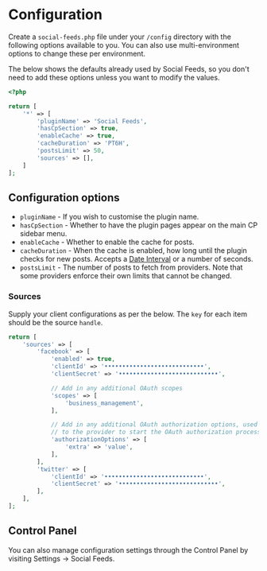 # Configuration
Create a `social-feeds.php` file under your `/config` directory with the following options available to you. You can also use multi-environment options to change these per environment.

The below shows the defaults already used by Social Feeds, so you don't need to add these options unless you want to modify the values.

```php
<?php

return [
    '*' => [
        'pluginName' => 'Social Feeds',
        'hasCpSection' => true,
        'enableCache' => true,
        'cacheDuration' => 'PT6H',
        'postsLimit' => 50,
        'sources' => [],
    ]
];
```

## Configuration options
- `pluginName` - If you wish to customise the plugin name.
- `hasCpSection` - Whether to have the plugin pages appear on the main CP sidebar menu.
- `enableCache` - Whether to enable the cache for posts.
- `cacheDuration` - When the cache is enabled, how long until the plugin checks for new posts. Accepts a [Date Interval](https://www.php.net/manual/en/dateinterval.construct.php) or a number of seconds.
- `postsLimit` - The number of posts to fetch from providers. Note that some providers enforce their own limits that cannot be changed.

### Sources
Supply your client configurations as per the below. The `key` for each item should be the source `handle`.

```php
return [
    'sources' => [
        'facebook' => [
            'enabled' => true,
            'clientId' => '••••••••••••••••••••••••••••',
            'clientSecret' => '••••••••••••••••••••••••••••',

            // Add in any additional OAuth scopes
            'scopes' => [
                'business_management',
            ],

            // Add in any additional OAuth authorization options, used when redirecting
            // to the provider to start the OAuth authorization process
            'authorizationOptions' => [
                'extra' => 'value',
            ],
        ],
        'twitter' => [
            'clientId' => '••••••••••••••••••••••••••••',
            'clientSecret' => '••••••••••••••••••••••••••••',
        ],
    ],
];
```

## Control Panel
You can also manage configuration settings through the Control Panel by visiting Settings → Social Feeds.
